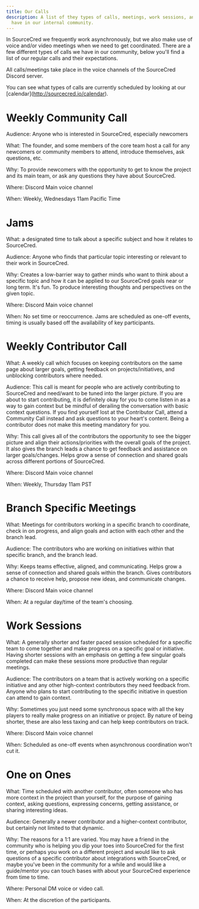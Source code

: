 ```yaml
---
title: Our Calls
description: A list of they types of calls, meetings, work sessions, and jams we
  have in our internal community.
---
```

In SourceCred we frequently work asynchronously, but we also make use of voice and/or video meetings when we need to get coordinated. There are a few different types of calls we have in our community, below you'll find a list of our regular calls and their expectations. 

All calls/meetings take place in the voice channels of the SourceCred Discord server.

You can see what types of calls are currently scheduled by looking at our \[calendar](http://sourcecred.io/calendar).

# Weekly Community Call

Audience: Anyone who is interested in SourceCred, especially newcomers

What: The founder, and some members of the core team host a call for any newcomers or community members to attend, introduce themselves, ask questions, etc.

Why: To provide newcomers with the opportunity to get to know the project and its main team, or ask any questions they have about SourceCred. 

Where: Discord Main voice channel

When: Weekly, Wednesdays 11am Pacific Time

# Jams

What: a designated time to talk about a specific subject and how it relates to SourceCred.

Audience: Anyone who finds that particular topic interesting or relevant to their work in SourceCred.

Why: Creates a low-barrier way to gather minds who want to think about a specific topic and how it can be applied to our SourceCred goals near or long term. It's fun. To produce interesting thoughts and perspectives on the given topic. 

Where: Discord Main voice channel

When: No set time or reoccurrence. Jams are scheduled as one-off events, timing is usually based off the availability of key participants.

# Weekly Contributor Call

What: A weekly call which focuses on keeping contributors on the same page about larger goals, getting feedback on projects/initiatives, and unblocking contributors where needed.

Audience: This call is meant for people who are actively contributing to SourceCred and need/want to be tuned into the larger picture. If you are about to start contributing, it is definitely okay for you to come listen in as a way to gain context but be mindful of derailing the conversation with basic context questions. If you find yourself lost at the Contributor Call, attend a Community Call instead and ask questions to your heart's content. Being a contributor does not make this meeting mandatory for you. 

Why: This call gives all of the contributors the opportunity to see the bigger picture and align their actions/priorities with the overall goals of the project. It also gives the branch leads a chance to get feedback and assistance on larger goals/changes. Helps grow a sense of connection and shared goals across different portions of SourceCred.

Where: Discord Main voice channel

When: Weekly, Thursday 11am PST

# Branch Specific Meetings

What: Meetings for contributors working in a specific branch to coordinate, check in on progress, and align goals and action with each other and the branch lead. 

Audience: The contributors who are working on initiatives within that specific branch, and the branch lead. 

Why: Keeps teams effective, aligned, and communicating. Helps grow a sense of connection and shared goals within the branch. Gives contributors a chance to receive help, propose new ideas, and communicate changes.

Where: Discord Main voice channel

When: At a regular day/time of the team's choosing.

# Work Sessions

What: A generally shorter and faster paced session scheduled for a specific team to come together and make progress on a specific goal or initiative. Having shorter sessions with an emphasis on getting a few singular goals completed can make these sessions more productive than regular meetings. 

Audience: The contributors on a team that is actively working on a specific initiative and any other high-context contributors they need feedback from. Anyone who plans to start contributing to the specific initiative in question can attend to gain context. 

Why: Sometimes you just need some synchronous space with all the key players to really make progress on an initiative or project. By nature of being shorter, these are also less taxing and can help keep contributors on track.

Where: Discord Main voice channel

When: Scheduled as one-off events when asynchronous coordination won't cut it. 

# One on Ones

What: Time scheduled with another contributor, often someone who has more context in the project than yourself, for the purpose of gaining context, asking questions, expressing concerns, getting assistance, or sharing interesting ideas. 

Audience: Generally a newer contributor and a higher-context contributor, but certainly not limited to that dynamic.

Why: The reasons for a 1:1 are varied. You may have a friend in the community who is helping you dip your toes into SourceCred for the first time, or perhaps you work on a different project and would like to ask  questions of a specific contributor about integrations with SourceCred, or maybe you've been in the community for a while and would like a guide/mentor you can touch bases with about your SourceCred experience from time to time. 

Where: Personal DM voice or video call.

When: At the discretion of the participants.